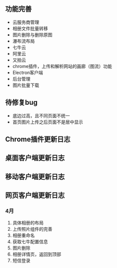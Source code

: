 ## 功能完善

- 云服务商管理
- 相册文件批量转移
- 图片删除与删除原图
- 瀑布流布局
- 七牛云
- 阿里云
- 又拍云
- chrome插件，上传和解析网站的画廊（图流）功能
- Electron客户端
- 后台管理
- 图片批量下载

## 待修复bug

* 底边过高，且不同页面不统一
* 首页图片上传之后页面不是居中显示



## Chrome插件更新日志

## 桌面客户端更新日志

## 移动客户端更新日志

## 网页客户端更新日志

### 4月

1. 具体相册的布局
2. 上传照片组件的完善
3. 相册重命名
4. 获取七牛配置信息
5. 图片删除
6. 相册详情页，返回到顶部
7. 短信登录